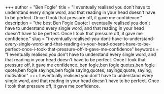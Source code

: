 +++
author = "Ben Fogle"
title = "I eventually realised you don't have to understand every single word, and that reading in your head doesn't have to be perfect. Once I took that pressure off, it gave me confidence."
description = "the best Ben Fogle Quote: I eventually realised you don't have to understand every single word, and that reading in your head doesn't have to be perfect. Once I took that pressure off, it gave me confidence."
slug = "i-eventually-realised-you-dont-have-to-understand-every-single-word-and-that-reading-in-your-head-doesnt-have-to-be-perfect-once-i-took-that-pressure-off-it-gave-me-confidence"
keywords = "I eventually realised you don't have to understand every single word, and that reading in your head doesn't have to be perfect. Once I took that pressure off, it gave me confidence.,ben fogle,ben fogle quotes,ben fogle quote,ben fogle sayings,ben fogle saying,quotes, sayings,quote, saying, motivation"
+++
I eventually realised you don't have to understand every single word, and that reading in your head doesn't have to be perfect. Once I took that pressure off, it gave me confidence.
